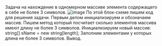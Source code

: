 Задача на нахождение в одномерном массиве элемента содержащего в себе не более 3 символов.
![image](https://github.com/tolyau/kontrolnaya/assets/141242188/4ef36df3-89d1-43ff-9290-aeeae4b25e9b)
По этой блок-схеме пишем код для решения задачи.
Первым делом инициализируем и обозначаем массив.
Пишем метод который посчитает сколько элементов массива имеют длину не более 3 символов.
Инициализируем новый массив:
string[] sName = new string[length];
Заполним элементами у которых длина не более 3 символов.
Вывод.
